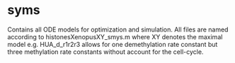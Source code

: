# syms

Contains all ODE models for optimization and simulation. All files are named according to histonesXenopusXY_smys.m where XY denotes the maximal model e.g. HUA_d_r1r2r3 allows for one demethylation rate constant but three methylation rate constants without account for the cell-cycle.
